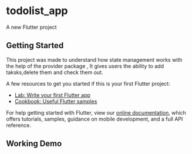 # todolist_app

A new Flutter project

## Getting Started

This project was made to understand how state management works with the help of the provider package , It gives users the ability to add taksks,delete them and check them out.

A few resources to get you started if this is your first Flutter project:

- [Lab: Write your first Flutter app](https://flutter.dev/docs/get-started/codelab)
- [Cookbook: Useful Flutter samples](https://flutter.dev/docs/cookbook)

For help getting started with Flutter, view our
[online documentation](https://flutter.dev/docs), which offers tutorials,
samples, guidance on mobile development, and a full API reference.

## Working Demo


